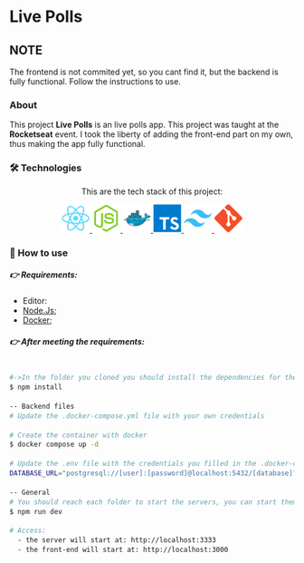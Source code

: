 # Live Polls

## NOTE
The frontend is not commited yet, so you cant find it, but the backend is fully functional. Follow the instructions to use.

### About

This project **Live Polls** is an live polls app. This project was taught at the **Rocketseat** event. I took the liberty of adding the front-end part on my own, thus making the app fully functional.

### 🛠 Technologies

<p align="center">
This are the tech stack of this project:

<p align="center">
    <a href="https://react.dev" target="_blank">
      <img alt="Icon React" src="https://github.com/tiagoprenhaca/tiagoprenhaca/blob/main/assets/img/react.png" width="50" />
    </a>
    <a href="https://nodejs.org" target="_blank">
      <img alt="Icon NodeJS" src="https://github.com/tiagoprenhaca/tiagoprenhaca/blob/main/assets/img/nodejs.png" width="50" />
    </a>
    <a href="https://www.docker.com" target="_blank">
      <img alt="Icon Docker" src="https://github.com/tiagoprenhaca/tiagoprenhaca/blob/main/assets/img/docker.png" width="50" />
    </a>
    <a href="https://www.typescriptlang.org" target="_blank">
      <img alt="Icon TypeScript" src="https://github.com/tiagoprenhaca/tiagoprenhaca/blob/main/assets/img/typescript.png" width="50" />
    </a>
    <a href="https://tailwindcss.com" target="_blank">
      <img alt="Icon TailwindCSS" src="https://github.com/tiagoprenhaca/tiagoprenhaca/blob/main/assets/img/tailwindcss.png" width="50" />
    </a>
    <a href="https://git-scm.com" target="_blank">
      <img alt="Icon Git" src="https://github.com/tiagoprenhaca/tiagoprenhaca/blob/main/assets/img/git.png" width="50" />
    </a>
</p>

### 📎 How to use

##### 👉 Requirements:
- Editor:
- [Node.Js](https://nodejs.org/en/);
- [Docker](https://docs.docker.com/get-docker/);

##### 👉 After meeting the requirements:

```bash

#->In the folder you cloned you should install the dependencies for the backend and frontend files
$ npm install

-- Backend files
# Update the .docker-compose.yml file with your own credentials

# Create the container with docker
$ docker compose up -d

# Update the .env file with the credentials you filled in the .docker-compose.yml file
DATABASE_URL="postgresql://[user]:[password]@localhost:5432/[database]?schema=public"

-- General
# You should reach each folder to start the servers, you can start them with this command
$ npm run dev

# Access:
  - the server will start at: http://localhost:3333
  - the front-end will start at: http://localhost:3000
```
